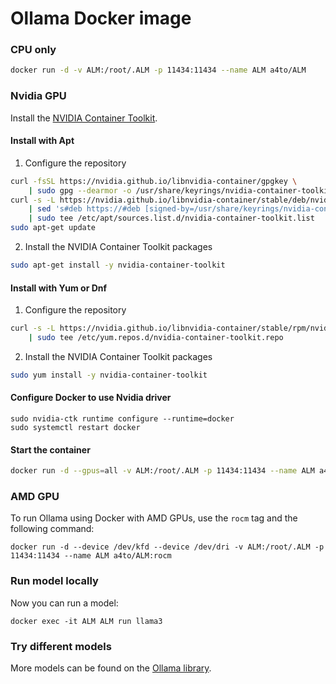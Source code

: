 # Ollama Docker image

### CPU only

```bash
docker run -d -v ALM:/root/.ALM -p 11434:11434 --name ALM a4to/ALM
```

### Nvidia GPU
Install the [NVIDIA Container Toolkit](https://docs.nvidia.com/datacenter/cloud-native/container-toolkit/latest/install-guide.html#installation).

#### Install with Apt
1.  Configure the repository
```bash
curl -fsSL https://nvidia.github.io/libnvidia-container/gpgkey \
    | sudo gpg --dearmor -o /usr/share/keyrings/nvidia-container-toolkit-keyring.gpg
curl -s -L https://nvidia.github.io/libnvidia-container/stable/deb/nvidia-container-toolkit.list \
    | sed 's#deb https://#deb [signed-by=/usr/share/keyrings/nvidia-container-toolkit-keyring.gpg] https://#g' \
    | sudo tee /etc/apt/sources.list.d/nvidia-container-toolkit.list
sudo apt-get update
```
2.  Install the NVIDIA Container Toolkit packages
```bash
sudo apt-get install -y nvidia-container-toolkit
```

#### Install with Yum or Dnf
1.  Configure the repository
    
```bash
curl -s -L https://nvidia.github.io/libnvidia-container/stable/rpm/nvidia-container-toolkit.repo \
    | sudo tee /etc/yum.repos.d/nvidia-container-toolkit.repo
```
    
2. Install the NVIDIA Container Toolkit packages
    
```bash
sudo yum install -y nvidia-container-toolkit
```

#### Configure Docker to use Nvidia driver 
```
sudo nvidia-ctk runtime configure --runtime=docker
sudo systemctl restart docker
```

#### Start the container

```bash
docker run -d --gpus=all -v ALM:/root/.ALM -p 11434:11434 --name ALM a4to/ALM
```

### AMD GPU

To run Ollama using Docker with AMD GPUs, use the `rocm` tag and the following command:

```
docker run -d --device /dev/kfd --device /dev/dri -v ALM:/root/.ALM -p 11434:11434 --name ALM a4to/ALM:rocm
```

### Run model locally

Now you can run a model:

```
docker exec -it ALM ALM run llama3
```

### Try different models

More models can be found on the [Ollama library](https://ALM.com/library).
